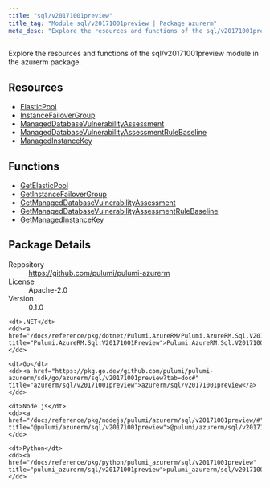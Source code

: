 ```yaml
---
title: "sql/v20171001preview"
title_tag: "Module sql/v20171001preview | Package azurerm"
meta_desc: "Explore the resources and functions of the sql/v20171001preview module in the azurerm package."
---
```


<!-- WARNING: this file was generated by Pulumi Docs Generator. -->
<!-- Do not edit by hand unless you're certain you know what you are doing! -->

Explore the resources and functions of the sql/v20171001preview module in the azurerm package.

<h2 id="resources">Resources</h2>
<ul class="api">
    <li><a href="elasticpool" title="ElasticPool"><span class="symbol resource"></span>ElasticPool</a></li>
    <li><a href="instancefailovergroup" title="InstanceFailoverGroup"><span class="symbol resource"></span>InstanceFailoverGroup</a></li>
    <li><a href="manageddatabasevulnerabilityassessment" title="ManagedDatabaseVulnerabilityAssessment"><span class="symbol resource"></span>ManagedDatabaseVulnerabilityAssessment</a></li>
    <li><a href="manageddatabasevulnerabilityassessmentrulebaseline" title="ManagedDatabaseVulnerabilityAssessmentRuleBaseline"><span class="symbol resource"></span>ManagedDatabaseVulnerabilityAssessmentRuleBaseline</a></li>
    <li><a href="managedinstancekey" title="ManagedInstanceKey"><span class="symbol resource"></span>ManagedInstanceKey</a></li>
</ul>

<h2 id="functions">Functions</h2>
<ul class="api">
    <li><a href="getelasticpool" title="GetElasticPool"><span class="symbol function"></span>GetElasticPool</a></li>
    <li><a href="getinstancefailovergroup" title="GetInstanceFailoverGroup"><span class="symbol function"></span>GetInstanceFailoverGroup</a></li>
    <li><a href="getmanageddatabasevulnerabilityassessment" title="GetManagedDatabaseVulnerabilityAssessment"><span class="symbol function"></span>GetManagedDatabaseVulnerabilityAssessment</a></li>
    <li><a href="getmanageddatabasevulnerabilityassessmentrulebaseline" title="GetManagedDatabaseVulnerabilityAssessmentRuleBaseline"><span class="symbol function"></span>GetManagedDatabaseVulnerabilityAssessmentRuleBaseline</a></li>
    <li><a href="getmanagedinstancekey" title="GetManagedInstanceKey"><span class="symbol function"></span>GetManagedInstanceKey</a></li>
</ul>

<h2 id="package-details">Package Details</h2>
<dl class="package-details">
	<dt>Repository</dt>
	<dd><a href="https://github.com/pulumi/pulumi-azurerm">https://github.com/pulumi/pulumi-azurerm</a></dd>
	<dt>License</dt>
	<dd>Apache-2.0</dd>
	<dt>Version</dt>
	<dd>0.1.0</dd>
</dl>



<dl class="tabular">

    <dt>.NET</dt>
    <dd><a href="/docs/reference/pkg/dotnet/Pulumi.AzureRM/Pulumi.AzureRM.Sql.V20171001Preview.html" title="Pulumi.AzureRM.Sql.V20171001Preview">Pulumi.AzureRM.Sql.V20171001Preview</a></dd>

    <dt>Go</dt>
    <dd><a href="https://pkg.go.dev/github.com/pulumi/pulumi-azurerm/sdk/go/azurerm/sql/v20171001preview?tab=doc#" title="azurerm/sql/v20171001preview">azurerm/sql/v20171001preview</a></dd>

    <dt>Node.js</dt>
    <dd><a href="/docs/reference/pkg/nodejs/pulumi/azurerm/sql/v20171001preview/#" title="@pulumi/azurerm/sql/v20171001preview">@pulumi/azurerm/sql/v20171001preview</a></dd>

    <dt>Python</dt>
    <dd><a href="/docs/reference/pkg/python/pulumi_azurerm/sql/v20171001preview" title="pulumi_azurerm/sql/v20171001preview">pulumi_azurerm/sql/v20171001preview</a></dd>

</dl>

